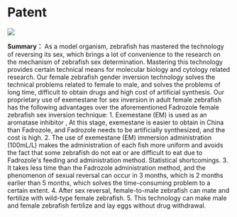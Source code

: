 # Patent

![](https://user-images.githubusercontent.com/47686371/153538305-2776c74d-365a-4762-87d9-fe2a2a5135d2.png)

**Summary：** As a model organism, zebrafish has mastered the technology of reversing its sex, which brings a lot of convenience to the research on the mechanism of zebrafish sex determination. Mastering this technology provides certain technical means for molecular biology and cytology related research. Our female zebrafish gender inversion technology solves the technical problems related to female to male, and solves the problems of long time, difficult to obtain drugs and high cost of artificial synthesis.
Our proprietary use of exemestane for sex inversion in adult female zebrafish has the following advantages over the aforementioned Fadrozole female zebrafish sex inversion technique: 1. Exemestane (EM) is used as an aromatase inhibitor , At this stage, exemestane is easier to obtain in China than Fadrozole, and Fadrozole needs to be artificially synthesized, and the cost is high. 2. The use of exemestane (EM) immersion administration (100mL/L) makes the administration of each fish more uniform and avoids the fact that some zebrafish do not eat or are difficult to eat due to Fadrozole's feeding and administration method. Statistical shortcomings. 3. It takes less time than the Fadrozole administration method, and the phenomenon of sexual reversal can occur in 3 months, which is 2 months earlier than 5 months, which solves the time-consuming problem to a certain extent. 4. After sex reversal, female-to-male zebrafish can mate and fertilize with wild-type female zebrafish. 5. This technology can make male and female zebrafish fertilize and lay eggs without drug withdrawal.

